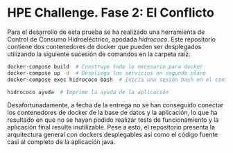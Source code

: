 # HPE Challenge. Fase 2: El Conflicto

Para el desarrollo de esta prueba se ha realizado una herramienta de Control de Consumo Hidroeléctrico, apodada _hidrococo_. Este repositorio contiene dos contenedores de docker que pueden ser desplegados utilizando la siguiente sucesión de comandos en la carpeta raíz:

```bash
docker-compose build  # Construye todo lo necesario para docker
docker-compose up -d  # Despliega los servicios en segundo plano
docker-compose exec hidrococo bash  # Inicia una sesión bash en el contenedor de la aplicación

hidrococo ayuda  # Imprime la ayuda de la aplicación
```

Desafortunadamente, a fecha de la entrega no se han conseguido conectar los contenedores de docker de la base de datos y la aplicación, lo que ha resultado en que no se hayan podido realizar tests de funcionamiento y la aplicación final resulte inutilizable.
Pese a esto, el repositorio presenta la arquitectura general con dockers desplegables así como el código fuente casi al completo de la  aplicación java.
